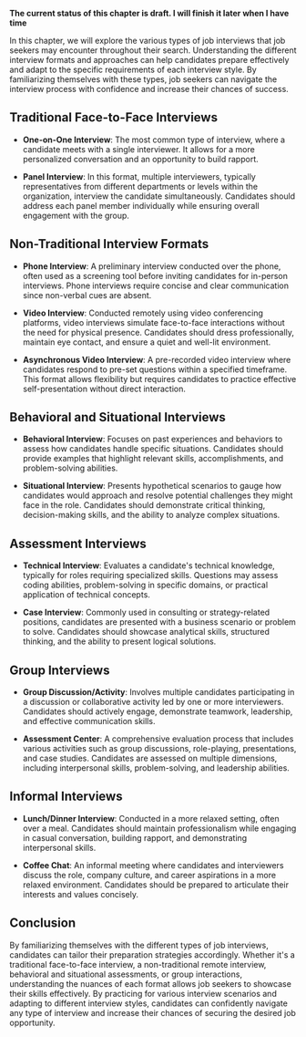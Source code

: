 **The current status of this chapter is draft. I will finish it later when I have time**

In this chapter, we will explore the various types of job interviews that job seekers may encounter throughout their search. Understanding the different interview formats and approaches can help candidates prepare effectively and adapt to the specific requirements of each interview style. By familiarizing themselves with these types, job seekers can navigate the interview process with confidence and increase their chances of success.

Traditional Face-to-Face Interviews
-----------------------------------

* **One-on-One Interview**: The most common type of interview, where a candidate meets with a single interviewer. It allows for a more personalized conversation and an opportunity to build rapport.

* **Panel Interview**: In this format, multiple interviewers, typically representatives from different departments or levels within the organization, interview the candidate simultaneously. Candidates should address each panel member individually while ensuring overall engagement with the group.

Non-Traditional Interview Formats
---------------------------------

* **Phone Interview**: A preliminary interview conducted over the phone, often used as a screening tool before inviting candidates for in-person interviews. Phone interviews require concise and clear communication since non-verbal cues are absent.

* **Video Interview**: Conducted remotely using video conferencing platforms, video interviews simulate face-to-face interactions without the need for physical presence. Candidates should dress professionally, maintain eye contact, and ensure a quiet and well-lit environment.

* **Asynchronous Video Interview**: A pre-recorded video interview where candidates respond to pre-set questions within a specified timeframe. This format allows flexibility but requires candidates to practice effective self-presentation without direct interaction.

Behavioral and Situational Interviews
-------------------------------------

* **Behavioral Interview**: Focuses on past experiences and behaviors to assess how candidates handle specific situations. Candidates should provide examples that highlight relevant skills, accomplishments, and problem-solving abilities.

* **Situational Interview**: Presents hypothetical scenarios to gauge how candidates would approach and resolve potential challenges they might face in the role. Candidates should demonstrate critical thinking, decision-making skills, and the ability to analyze complex situations.

Assessment Interviews
---------------------

* **Technical Interview**: Evaluates a candidate's technical knowledge, typically for roles requiring specialized skills. Questions may assess coding abilities, problem-solving in specific domains, or practical application of technical concepts.

* **Case Interview**: Commonly used in consulting or strategy-related positions, candidates are presented with a business scenario or problem to solve. Candidates should showcase analytical skills, structured thinking, and the ability to present logical solutions.

Group Interviews
----------------

* **Group Discussion/Activity**: Involves multiple candidates participating in a discussion or collaborative activity led by one or more interviewers. Candidates should actively engage, demonstrate teamwork, leadership, and effective communication skills.

* **Assessment Center**: A comprehensive evaluation process that includes various activities such as group discussions, role-playing, presentations, and case studies. Candidates are assessed on multiple dimensions, including interpersonal skills, problem-solving, and leadership abilities.

Informal Interviews
-------------------

* **Lunch/Dinner Interview**: Conducted in a more relaxed setting, often over a meal. Candidates should maintain professionalism while engaging in casual conversation, building rapport, and demonstrating interpersonal skills.

* **Coffee Chat**: An informal meeting where candidates and interviewers discuss the role, company culture, and career aspirations in a more relaxed environment. Candidates should be prepared to articulate their interests and values concisely.

Conclusion
----------

By familiarizing themselves with the different types of job interviews, candidates can tailor their preparation strategies accordingly. Whether it's a traditional face-to-face interview, a non-traditional remote interview, behavioral and situational assessments, or group interactions, understanding the nuances of each format allows job seekers to showcase their skills effectively. By practicing for various interview scenarios and adapting to different interview styles, candidates can confidently navigate any type of interview and increase their chances of securing the desired job opportunity.
